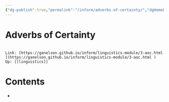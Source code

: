 ```yaml
---
{"dg-publish":true,"permalink":"/inform/adverbs-of-certainty/","dgHomeLink":true,"dgPassFrontmatter":false}
---
```


# Adverbs of Certainty
```ad-info

Link: [https://ganelson.github.io/inform/linguistics-module/3-aoc.html ](https://ganelson.github.io/inform/linguistics-module/3-aoc.html )
Up: [[linguistics]]
```

# Contents
- 